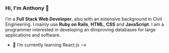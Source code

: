 ### Hi, I'm Anthony 👋

I’m a **Full Stack Web Developer**, also with an extensive background in Civil Engineering. I mainly use **Ruby on Rails**, **HTML**, **CSS** and **JavaScript**. I am a programmer interested in developing an dimproving databases for large applications and software.

- 🌱 I’m currently learning React.js
-->
